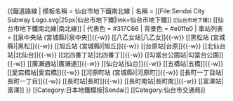 {{鐵道路線
| 模板名稱 = 仙台市地下鐵南北線
| 名稱 = [[File:Sendai City Subway Logo.svg|25px|仙台市地下鐵|link=仙台市地下鐵]] <small>[[仙台市地下鐵]]</small> [[仙台市地下鐵南北線|南北線]]
| 代表色 = #317C66
| 背景色 = #e0ffe0
| 車站列表 = [[泉中央站 (宮城縣)|泉中央]]{{-w}} [[八乙女站|八乙女]]{{-w}} [[黑松站 (宮城縣)|黑松]]{{-w}} [[旭丘站 (宮城縣)|旭丘]]{{-w}} [[台原站|台原]]{{-w}} [[北仙台站|北仙台]]{{-w}} [[北四番丁站|北四番丁]]{{-w}} [[勾當台公園站|勾當台公園]]{{-w}} [[廣瀨通站|廣瀨通]]{{-w}} [[仙台站|仙台]]{{-w}} [[五橋站|五橋]]{{-w}} [[愛宕橋站|愛宕橋]]{{-w}} [[河原町站 (宮城縣)|河原町]]{{-w}} [[長町一丁目站|長町一丁目]]{{-w}} [[長町站|長町]]{{-w}} [[長町南站|長町南]]{{-w}} [[富澤站|富澤]]
}}<noinclude>
[[Category:日本地鐵模板|Sendai]]
[[Category:仙台市交通局]]
</noinclude>